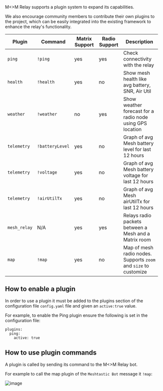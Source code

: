 M<>M Relay supports a plugin system to expand its capabilities.

We also encourage community members to contribute their own plugins to the project, which can be easily integrated into the existing framework to enhance the relay's functionality.


| Plugin      | Command         | Matrix Support | Radio Support | Description                                                        |
| ----------  | --------------- | -------------- | ------------- | ------------------------------------------------------------------ |
| `ping`      | `!ping`         | yes            | yes           | Check connectivity with the relay                                  |
| `health`    | `!health`       | yes            | no            | Show mesh health like avg battery, SNR, Air Util                   |
| `weather`   | `!weather`      | no             | yes           | Show weather forecast for a radio node using GPS location          |
| `telemetry` | `!batteryLevel` | yes            | no            | Graph of avg Mesh battery level for last 12 hours                  |
| `telemetry` | `!voltage`      | yes            | no            | Graph of avg Mesh battery voltage for last 12 hours                |
| `telemetry` | `!airUtilTx`    | yes            | no            | Graph of avg Mesh airUtilTx for last 12 hours                      |
| `mesh_relay`| N/A             | yes            | yes           | Relays radio packets between a Mesh and a Matrix room              |
| `map`       | `!map`          | yes            | no            | Map of mesh radio nodes. Supports `zoom` and `size` to customize   |

## How to enable a plugin

In order to use a plugin it must be added to the plugins section of the configuration file `config.yaml` file and given an `active:true` value.

For example, to enable the Ping plugin ensure the following is set in the configuration file:

```
plugins:
  ping:
    active: true
```

## How to use plugin commands

A plugin is called by sending its command to the M<>M Relay bot.

For example to call the map plugin of the `Meshtastic Bot` message it `!map`:

![image](https://github.com/geoffwhittington/meshtastic-matrix-relay/assets/1770544/92e045eb-9989-42e2-b9bf-f8fb839661de)